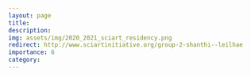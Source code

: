 ```yaml
---
layout: page
title: 
description:  
img: assets/img/2020_2021_sciart_residency.png
redirect: http://www.sciartinitiative.org/group-2-shanthi--leilhae
importance: 6
category: 
---
```

